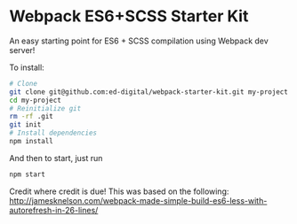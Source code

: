 # Webpack ES6+SCSS Starter Kit

An easy starting point for ES6 + SCSS compilation using Webpack dev server!

To install:

```bash
# Clone
git clone git@github.com:ed-digital/webpack-starter-kit.git my-project
cd my-project
# Reinitialize git
rm -rf .git
git init
# Install dependencies
npm install
```

And then to start, just run
```bash
npm start
```

Credit where credit is due! This was based on the following:
http://jamesknelson.com/webpack-made-simple-build-es6-less-with-autorefresh-in-26-lines/
